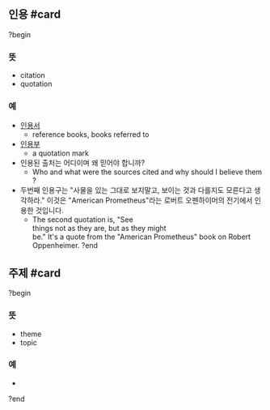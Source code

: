 ## 인용 #card
?begin
### 뜻
- citation
- quotation
### 예
- [인용서](https://dic.daum.net/word/view.do?wordid=kew000058824&q=%EC%9D%B8%EC%9A%A9%EC%84%9C)
	- reference books, books referred to
-  [인용부](https://dic.daum.net/word/view.do?wordid=kew000058823&q=%EC%9D%B8%EC%9A%A9%EB%B6%80)
	- a quotation mark
- 인용된 출처는 어디이며 왜 믿어야 합니까?
	- Who and what were the sources cited and why should I believe them?
- 두번째 인용구는 "사물을 있는 그대로 보지말고, 보이는 것과 다를지도 모른다고 생각하라." 이것은 "American Prometheus"라는 로버트 오펜하이머의 전기에서 인용한 것입니다.
	- The second quotation is, "See things not as they are, but as they might be." It's a quote from the "American Prometheus" book on Robert Oppenheimer.
?end

## 주제 #card
?begin
### 뜻
- theme
- topic
### 예
-
?end
